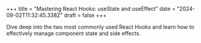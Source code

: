 +++
title = "Mastering React Hooks: useState and useEffect"
date = "2024-09-02T11:32:45.338Z"
draft = false
+++

  Dive deep into the two most commonly used React Hooks and learn how to effectively manage component state and side effects.
        